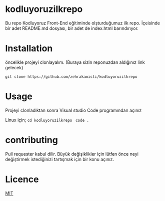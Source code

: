 # kodluyoruzilkrepo
Bu repo Kodluyoruz Front-End eğitiminde olşturduğumuz ilk repo. İçeisinde bir adet README.md dosyası, bir adet de index.html barındırıyor.



# Installation 
öncelikle projeyi clonlayalım. (Buraya sizin reponuzdan aldığınız link gelecek)

`` git clone https://github.com/zehrakamisli/kodluyoruzilkrepo
``  

# Usage
Projeyi clonladıktan sonra Visual studio Code programından açınız

Linux için;
``
cd kodluyoruzilkrepo
``
``
code .``



# contributing
Pull requester kabul dilir. Büyük değişiklikler için lütfen önce neyi değiştirmek istediğinizi tartışmak için bir konu açınız.

# Licence

[MIT](https://choosealicense.com/licenses/mit/)



